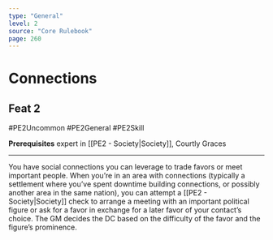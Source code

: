 ```yaml
---
type: "General"
level: 2
source: "Core Rulebook"
page: 260
---
```

# Connections
## Feat 2
#PE2Uncommon #PE2General #PE2Skill 

**Prerequisites** expert in [[PE2 - Society|Society]], Courtly Graces

---
You have social connections you can leverage to trade favors or meet important people. When you’re in an area with connections (typically a settlement where you’ve spent downtime building connections, or possibly another area in the same nation), you can attempt a [[PE2 - Society|Society]] check to arrange a meeting with an important political figure or ask for a favor in exchange for a later favor of your contact’s choice. The GM decides the DC based on the difficulty of the favor and the figure’s prominence.
